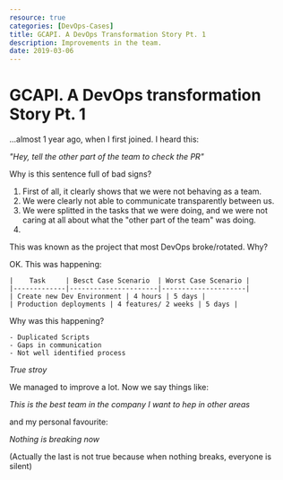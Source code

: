 ```yaml
---
resource: true
categories: [DevOps-Cases]
title: GCAPI. A DevOps Transformation Story Pt. 1
description: Improvements in the team.
date: 2019-03-06
---
```


GCAPI. A DevOps transformation Story Pt. 1
===

...almost 1 year ago, when I first joined. I heard this:

  _"Hey, tell the other part of the team to check the PR"_

Why is this sentence full of bad signs?

  1. First of all, it clearly shows that we were not behaving as a team.
  2. We were clearly not able to communicate transparently between us.
  3. We were splitted in the tasks that we were doing, and we were not caring at all about what the "other part of the team" was doing. 
  4. 

This was known as the project that most DevOps broke/rotated.
Why?

OK. This was happening:

    |    Task     | Besct Case Scenario  | Worst Case Scenario |
    |-------------|----------------------|---------------------|
    | Create new Dev Environment | 4 hours | 5 days |
    | Production deployments | 4 features/ 2 weeks | 5 days |


Why was this happening? 

    - Duplicated Scripts
    - Gaps in communication
    - Not well identified process

_True stroy_

We managed to improve a lot. Now we say things like:

_This is the best team in the company_
_I want to hep in other areas_

and my personal favourite:

_Nothing is breaking now_

(Actually the last is not true because when nothing breaks, everyone is silent)
